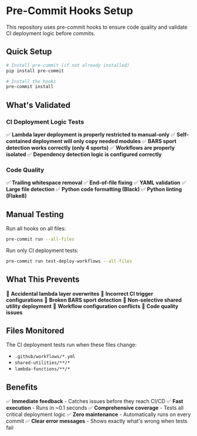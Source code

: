 # Pre-Commit Hooks Setup

This repository uses pre-commit hooks to ensure code quality and validate CI deployment logic before commits.

## Quick Setup

```bash
# Install pre-commit (if not already installed)
pip install pre-commit

# Install the hooks
pre-commit install
```

## What's Validated

### CI Deployment Logic Tests
✅ **Lambda layer deployment is properly restricted to manual-only**
✅ **Self-contained deployment will only copy needed modules**
✅ **BARS sport detection works correctly (only 4 sports)**
✅ **Workflows are properly isolated**
✅ **Dependency detection logic is configured correctly**

### Code Quality
✅ **Trailing whitespace removal**
✅ **End-of-file fixing**
✅ **YAML validation**
✅ **Large file detection**
✅ **Python code formatting (Black)**
✅ **Python linting (Flake8)**

## Manual Testing

Run all hooks on all files:
```bash
pre-commit run --all-files
```

Run only CI deployment tests:
```bash
pre-commit run test-deploy-workflows --all-files
```

## What This Prevents

🚫 **Accidental lambda layer overwrites**
🚫 **Incorrect CI trigger configurations**
🚫 **Broken BARS sport detection**
🚫 **Non-selective shared utility deployment**
🚫 **Workflow configuration conflicts**
🚫 **Code quality issues**

## Files Monitored

The CI deployment tests run when these files change:
- `.github/workflows/*.yml`
- `shared-utilities/**/*`
- `lambda-functions/**/*`

## Benefits

✅ **Immediate feedback** - Catches issues before they reach CI/CD
✅ **Fast execution** - Runs in ~0.1 seconds
✅ **Comprehensive coverage** - Tests all critical deployment logic
✅ **Zero maintenance** - Automatically runs on every commit
✅ **Clear error messages** - Shows exactly what's wrong when tests fail
